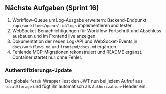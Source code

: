 ## Nächste Aufgaben (Sprint 16)
1. Workflow-Queue um Log-Ausgabe erweitern: Backend-Endpunkt `/api/workflows/queue/:id/logs` implementieren und testen.
2. WebSocket-Benachrichtigungen für Workflow-Fortschritt und Abschluss ausbauen und im Frontend live anzeigen.
3. Dokumentation der neuen Log-API und WebSocket-Events in `docs/workflows.md` und `frontend/docs.md` ergänzen.
4. Fehlende MCP-Migrationen rekonstruiert und README ergänzt. Container startet nun ohne Fehler.


### Authentifizierungs-Update
Der globale `fetch`-Wrapper liest den JWT nun bei jedem Aufruf aus
`localStorage` und fügt ihn automatisch als `Authorization`-Header ein.
